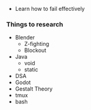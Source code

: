 
- Learn how to fail effectively

### Things to research
- Blender
	- Z-fighting
	- Blockout
- Java
	- void
	- static
- DSA
- Godot
- Gestalt Theory
- tmux
- bash